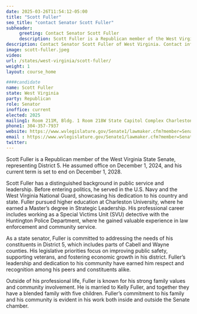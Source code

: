 ```yaml
---
date: 2025-03-26T11:54:12-05:00
title: "Scott Fuller"
seo_title: "contact Senator Scott Fuller"
subheader:
     greeting: Contact Senator Scott Fuller
     description: Scott Fuller is a Republican member of the West Virginia State Senate, representing District 5. He assumed office on December 1, 2024, and his current term is set to end on December 1, 2028.
description: Contact Senator Scott Fuller of West Virginia. Contact information for Scott Fuller includes email address, phone number, and mailing address.
image: scott-fuller.jpeg
video:
url: /states/west-virginia/scott-fuller/
weight: 1
layout: course_home

####candidate
name: Scott Fuller
state: West Virginia
party: Republican
role: Senator
inoffice: current
elected: 2025
mailing1: Room 211M, Bldg. 1 Room 218W State Capitol Complex Charleston, WV 25305
phone1: 304-357-7937
website: https://www.wvlegislature.gov/Senate1/lawmaker.cfm?member=Senator%20Fuller/
email : https://www.wvlegislature.gov/Senate1/lawmaker.cfm?member=Senator%20Fuller/
twitter: 
---
```

Scott Fuller is a Republican member of the West Virginia State Senate, representing District 5. He assumed office on December 1, 2024, and his current term is set to end on December 1, 2028.

Scott Fuller has a distinguished background in public service and leadership. Before entering politics, he served in the U.S. Navy and the West Virginia National Guard, showcasing his dedication to his country and state. Fuller pursued higher education at Charleston University, where he earned a Master’s degree in Strategic Leadership. His professional career includes working as a Special Victims Unit (SVU) detective with the Huntington Police Department, where he gained valuable experience in law enforcement and community service.

As a state senator, Fuller is committed to addressing the needs of his constituents in District 5, which includes parts of Cabell and Wayne counties. His legislative priorities focus on improving public safety, supporting veterans, and fostering economic growth in his district. Fuller’s leadership and dedication to his community have earned him respect and recognition among his peers and constituents alike.

Outside of his professional life, Fuller is known for his strong family values and community involvement. He is married to Kelly Fuller, and together they have a blended family with five children. Fuller’s commitment to his family and his community is evident in his work both inside and outside the Senate chamber.
